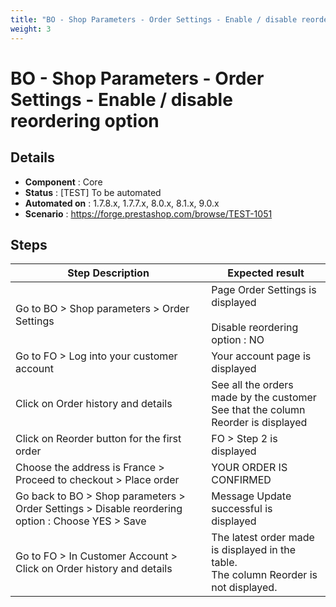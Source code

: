 ```yaml
---
title: "BO - Shop Parameters - Order Settings - Enable / disable reordering option"
weight: 3
---
```


# BO - Shop Parameters - Order Settings - Enable / disable reordering option
## Details
* **Component** : Core
* **Status** : [TEST] To be automated
* **Automated on** : 1.7.8.x, 1.7.7.x, 8.0.x, 8.1.x, 9.0.x
* **Scenario** : https://forge.prestashop.com/browse/TEST-1051

## Steps
| Step Description | Expected result |
| ----- | ----- |
| Go to BO > Shop parameters > Order Settings | Page Order Settings is displayed<br><br>Disable reordering option : NO |
| Go to FO > Log into your customer account | Your account page is displayed |
| Click on Order history and details | See all the orders made by the customer<br>See that the column Reorder is displayed |
| Click on Reorder button for the first order | FO > Step 2 is displayed |
| Choose the address is France > Proceed to checkout > Place order | YOUR ORDER IS CONFIRMED |
| Go back to BO > Shop parameters > Order Settings > Disable reordering option : Choose YES > Save | Message Update successful is displayed |
| Go to FO > In Customer Account > Click on Order history and details | The latest order made is displayed in the table.<br>The column Reorder is not displayed. |
